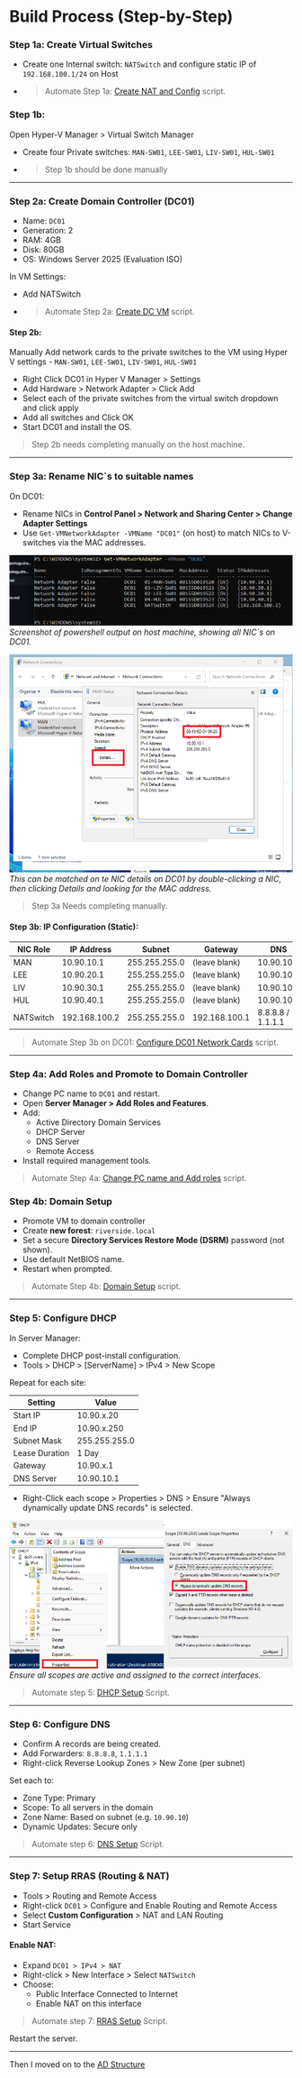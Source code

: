 # Build Process (Step-by-Step)

### Step 1a: Create Virtual Switches


- Create one Internal switch: `NATSwitch` and configure static IP of `192.168.100.1/24` on Host 
- > Automate Step 1a: [Create NAT and Config](build-scripts/01aImportHyperVandCreateNATSwitchandConfigHostNIC_Host.ps1) script.

### Step 1b: 
Open Hyper-V Manager > Virtual Switch Manager

- Create four Private switches: `MAN-SW01`, `LEE-SW01`, `LIV-SW01`, `HUL-SW01`
- > Step 1b should be done manually



---

### Step 2a: Create Domain Controller (DC01)

- Name: `DC01`
- Generation: 2
- RAM: 4GB
- Disk: 80GB
- OS: Windows Server 2025 (Evaluation ISO)

In VM Settings:
- Add NATSwitch 
- > Automate Step 2a: [Create DC VM](build-scripts/02aCreateDCVM_Host.ps1) script.

#### Step 2b:

Manually Add network cards to the private switches to the VM using Hyper V settings - `MAN-SW01`, `LEE-SW01`, `LIV-SW01`, `HUL-SW01`

- Right Click DC01 in Hyper V Manager > Settings
- Add Hardware > Network Adapter > Click Add
- Select each of the private switches from the virtual switch dropdown and click apply
- Add all switches and Click OK
- Start DC01 and install the OS.

> Step 2b needs completing manually on the host machine.
---

### Step 3a: Rename NIC`s to suitable names

On DC01:

- Rename NICs in **Control Panel > Network and Sharing Center > Change Adapter Settings**
- Use `Get-VMNetworkAdapter -VMName "DC01"` (on host) to match NICs to V-switches via the MAC addresses.

![VMNetworkAdapter](images/NetworkAdaptersVMDC01.png)\
*Screenshot of powershell output on host machine, showing all NIC`s on DC01.*

![NIC MAC Adress](images/NICMatching.png)\
*This can be matched on te NIC details on DC01 by double-clicking a NIC, then clicking Details and looking for the MAC address.*

> Step 3a Needs completing manually.

#### Step 3b: IP Configuration (Static):

| NIC Role       | IP Address     | Subnet         | Gateway         | DNS              |
|----------------|----------------|----------------|------------------|------------------|
| MAN            | 10.90.10.1     | 255.255.255.0  | (leave blank)   | 10.90.10.1       |
| LEE            | 10.90.20.1     | 255.255.255.0  | (leave blank)   | 10.90.10.1       |
| LIV            | 10.90.30.1     | 255.255.255.0  | (leave blank)   | 10.90.10.1       |
| HUL            | 10.90.40.1     | 255.255.255.0  | (leave blank)   | 10.90.10.1       |
| NATSwitch      | 192.168.100.2  | 255.255.255.0  | 192.168.100.1   | 8.8.8.8 / 1.1.1.1|

> Automate Step 3b on DC01: [Configure DC01 Network Cards](build-scripts/03bDCNICConfig_DC01.ps1) script.

---

### Step 4a: Add Roles and Promote to Domain Controller

- Change PC name to `DC01` and restart.
- Open **Server Manager > Add Roles and Features**.
- Add:
  - Active Directory Domain Services
  - DHCP Server
  - DNS Server
  - Remote Access
- Install required management tools.

> Automate Step 4a: [Change PC name and Add roles](build-scripts/04aRenameandAddRoles_DC01.ps1) script.

### Step 4b: Domain Setup

- Promote VM to domain controller
- Create **new forest**: `riverside.local`
- Set a secure **Directory Services Restore Mode (DSRM)** password (not shown).
- Use default NetBIOS name.
- Restart when prompted.

> Automate Step 4b: [Domain Setup](build-scripts/04bADDSSetup_DC01.ps1) script.

---

### Step 5: Configure DHCP

In Server Manager:

- Complete DHCP post-install configuration.
- Tools > DHCP > [ServerName] > IPv4 > New Scope

Repeat for each site:

| Setting            | Value                  |
|--------------------|------------------------|
| Start IP           | 10.90.x.20             |
| End IP             | 10.90.x.250            |
| Subnet Mask        | 255.255.255.0          |
| Lease Duration     | 1 Day                  |
| Gateway            | 10.90.x.1              |
| DNS Server         | 10.90.10.1             |

- Right-Click each scope > Properties > DNS > Ensure "Always dynamically update DNS records" is selected.

![DHCP Settings](images/DHCPSettings.png)
*Ensure all scopes are active and assigned to the correct interfaces.*

> Automate step 5: [DHCP Setup](build-scripts/05CreateDHCPScopes_DC01.ps1) Script.
---

### Step 6: Configure DNS

- Confirm A records are being created.
- Add Forwarders: `8.8.8.8`, `1.1.1.1`
- Right-click Reverse Lookup Zones > New Zone (per subnet)

Set each to:
- Zone Type: Primary
- Scope: To all servers in the domain
- Zone Name: Based on subnet (e.g. `10.90.10`)
- Dynamic Updates: Secure only

> Automate step 6: [DNS Setup](build-scripts/06CreateDNSZones_DC01.ps1) Script.
---

### Step 7: Setup RRAS (Routing & NAT)

- Tools > Routing and Remote Access
- Right-click `DC01` > Configure and Enable Routing and Remote Access
- Select **Custom Configuration** > NAT and LAN Routing
- Start Service

#### Enable NAT:

- Expand `DC01 > IPv4 > NAT`
- Right-click > New Interface > Select `NATSwitch`
- Choose:
  - Public Interface Connected to Internet
  - Enable NAT on this interface

> Automate step 7: [RRAS Setup](build-scripts/07RRASSetup_DC01.ps1) Script.

Restart the server.

---

Then I moved on to the [AD Structure](../02-active-directory/ou-structure.md)